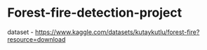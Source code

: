 # Forest-fire-detection-project
dataset - https://www.kaggle.com/datasets/kutaykutlu/forest-fire?resource=download
